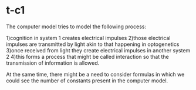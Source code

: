 # t-c1 
The computer model tries to model the following process: 

1)cognition in system 1 creates electrical impulses
2)those electrical impulses are transmitted by light akin to that happening in optogenetics 
3)once received from light they create electrical impulses in another system 2
4)this forms a process that might be called interaction so that the transmission of information is allowed.

At the same time, there might be a need to consider formulas in which we could see the number of constants present in the computer model.